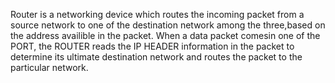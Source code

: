 Router is a networking device which routes the incoming packet from a source network to one of the destination network among the three,based on the address availible in the packet. When a data packet comesin one of the PORT, the ROUTER reads the IP HEADER information in the packet to determine its ultimate destination network and routes the packet to the particular network.
